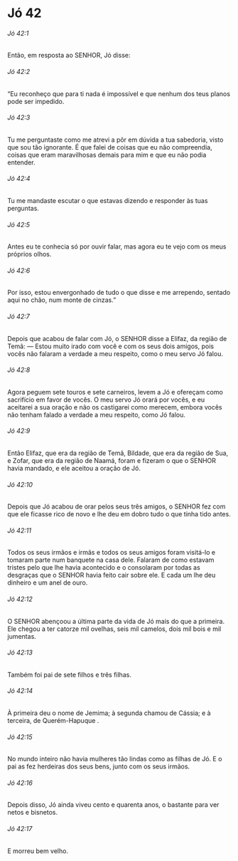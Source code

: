 # Jó 42

###### Jó 42:1

Então, em resposta ao SENHOR, Jó disse:

###### Jó 42:2

“Eu reconheço que para ti nada é impossível e que nenhum dos teus planos pode ser impedido.

###### Jó 42:3

Tu me perguntaste como me atrevi a pôr em dúvida a tua sabedoria, visto que sou tão ignorante. É que falei de coisas que eu não compreendia, coisas que eram maravilhosas demais para mim e que eu não podia entender.

###### Jó 42:4

Tu me mandaste escutar o que estavas dizendo e responder às tuas perguntas.

###### Jó 42:5

Antes eu te conhecia só por ouvir falar, mas agora eu te vejo com os meus próprios olhos.

###### Jó 42:6

Por isso, estou envergonhado de tudo o que disse e me arrependo, sentado aqui no chão, num monte de cinzas.”

###### Jó 42:7

Depois que acabou de falar com Jó, o SENHOR disse a Elifaz, da região de Temã: — Estou muito irado com você e com os seus dois amigos, pois vocês não falaram a verdade a meu respeito, como o meu servo Jó falou.

###### Jó 42:8

Agora peguem sete touros e sete carneiros, levem a Jó e ofereçam como sacrifício em favor de vocês. O meu servo Jó orará por vocês, e eu aceitarei a sua oração e não os castigarei como merecem, embora vocês não tenham falado a verdade a meu respeito, como Jó falou.

###### Jó 42:9

Então Elifaz, que era da região de Temã, Bildade, que era da região de Sua, e Zofar, que era da região de Naamá, foram e fizeram o que o SENHOR havia mandado, e ele aceitou a oração de Jó.

###### Jó 42:10

Depois que Jó acabou de orar pelos seus três amigos, o SENHOR fez com que ele ficasse rico de novo e lhe deu em dobro tudo o que tinha tido antes.

###### Jó 42:11

Todos os seus irmãos e irmãs e todos os seus amigos foram visitá-lo e tomaram parte num banquete na casa dele. Falaram de como estavam tristes pelo que lhe havia acontecido e o consolaram por todas as desgraças que o SENHOR havia feito cair sobre ele. E cada um lhe deu dinheiro e um anel de ouro.

###### Jó 42:12

O SENHOR abençoou a última parte da vida de Jó mais do que a primeira. Ele chegou a ter catorze mil ovelhas, seis mil camelos, dois mil bois e mil jumentas.

###### Jó 42:13

Também foi pai de sete filhos e três filhas.

###### Jó 42:14

À primeira deu o nome de Jemima; à segunda chamou de Cássia; e à terceira, de Querém-Hapuque .

###### Jó 42:15

No mundo inteiro não havia mulheres tão lindas como as filhas de Jó. E o pai as fez herdeiras dos seus bens, junto com os seus irmãos.

###### Jó 42:16

Depois disso, Jó ainda viveu cento e quarenta anos, o bastante para ver netos e bisnetos.

###### Jó 42:17

E morreu bem velho.

